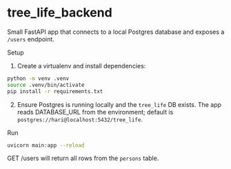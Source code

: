 # tree_life_backend

Small FastAPI app that connects to a local Postgres database and exposes a `/users` endpoint.

Setup

1. Create a virtualenv and install dependencies:

```bash
python -m venv .venv
source .venv/bin/activate
pip install -r requirements.txt
```

2. Ensure Postgres is running locally and the `tree_life` DB exists. The app reads DATABASE_URL from the environment; default is `postgres://hari@localhost:5432/tree_life`.

Run

```bash
uvicorn main:app --reload
```

GET /users will return all rows from the `persons` table.
